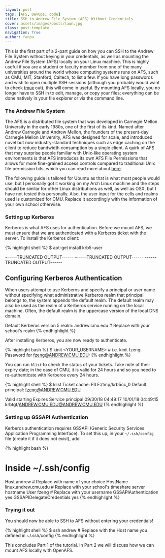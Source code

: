 ```yaml
---
layout: post
tags: [AFS, DevOps, code]
title: SSH to Andrew File System (AFS) Without Credentials
cover: assets/images/posts/lawn.jpg
class: post-template
navigation: True
author: fanpu
---
```

This is the first part of a 2-part guide on how you can SSH to the Andrew File System without keying in your credentails, as well as mounting the Andrew File System (AFS) locally on your Linux machine. This is highly useful if you are a student or faculty member from one of the many universities around the world whose computing systems runs on AFS, such as CMU, MIT, Stanford, Caltech, to list a few. If you have long passwords and wish to open multiple SSH sessions (although you probably would want to check [tmux](https://www.ocf.berkeley.edu/~ckuehl/tmux/) out), this will come in useful. By mounting AFS locally, you no longer have to SSH in to edit, manage, or copy your files; everything can be done natively in your file explorer or via the command line.

### The Andrew File System
The AFS is a distributed file system that was developed in Carnegie Mellon University in the early 1980s, one of the first of its kind. Named after Andrew Carnegie and Andrew Mellon, the founders of the present-day Carnegie Mellon University, AFS was designed for scale, and introduced novel but now industry-standard techniques such as edge caching on the client to reduce bandwidth consumption by a single client. A quirk of AFS that may surprise people familiar with Unix-like operating
system environments is that AFS introduces its own AFS File Permissions that allows for more fine-grained access controls compared to traditional Unix file permission bits, which you can read more about [here](https://computing.cs.cmu.edu/help-support/afs-acls.html).

The following guide is tailored for Ubuntu as that is what most people would use, but I personally got it working on my Arch Linux machine and the steps should be similar for other Linux distributions as well, as well as OSX, but I have not tested this personally. Also, the user input for the cells and realms used is customized for CMU. Replace it accordingly with the information of your own school otherwise.

### Setting up Kerberos
Kerberos is what AFS uses for authentication. Before we mount AFS, we must ensure that we are authenticated with a Kerberos ticket with the server. To install the Kerberos client:

{% highlight shell %}
$ apt-get install krb5-user

------TRUNCATED OUTPUT------
------TRUNCATED OUTPUT------
------TRUNCATED OUTPUT------

Configuring Kerberos Authentication
-----------------------------------

When users attempt to use Kerberos and specify a principal or user name without specifying what administrative Kerberos realm that principal belongs to, the system appends the default realm.  The default realm may also be used as the realm of a Kerberos service running on the local machine.  Often, the default realm is the uppercase version of the local DNS domain.

Default Kerberos version 5 realm: andrew.cmu.edu   # Replace with your school's realm
{% endhighlight %}

After installing Kerberos, you are now ready to authenticate.

{% highlight bash %}
$ kinit <YOUR_USERNAME>   # i.e. kinit fzeng
Password for fzeng@ANDREW.CMU.EDU:
{% endhighlight %}

You can run `klist` to check the status of your tickets. Take note of their expiry date; in the case of CMU, it is valid for 24 hours and so you need to re-authenticate with Kerberos every 24 hours.

{% highlight shell %}
$ klist
Ticket cache: FILE:/tmp/krb5cc_0
Default principal: fzeng@ANDREW.CMU.EDU

Valid starting     Expires            Service principal
09/30/18 04:49:17  10/01/18 04:49:15  krbtgt/ANDREW.CMU.EDU@ANDREW.CMU.EDU
{% endhighlight %}

### Setting up GSSAPI Authentication
Kerberos authentication requires GSSAPI (Generic Security Services Application Programming Interface). To set this up, in your `~/.ssh/config` file (create it if it does not exist), add

{% highlight bash %}
# Inside ~/.ssh/config
Host andrew   # Replace with name of your choice
  HostName linux.andrew.cmu.edu   # Replace with your school's timeshare server hostname
  User fzeng # Replace with your username
  GSSAPIAuthentication yes
  GSSAPIDelegateCredentials yes
{% endhighlight %}

### Trying it out
You should now be able to SSH to AFS without entering your credentials!

{% highlight shell %}
$ ssh andrew   # Replace with the Host name you defined in ~/.ssh/config
{% endhighlight %}

This concludes Part 1 of the tutorial. In Part 2 we will discuss how we can mount AFS locally with OpenAFS.
